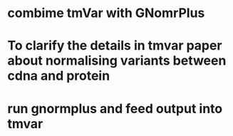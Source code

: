 # combime tmVar with GNomrPlus

# To clarify the details in tmvar paper about normalising variants between cdna and protein

# run gnormplus and feed output into tmvar